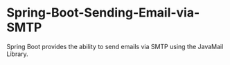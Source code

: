 # Spring-Boot-Sending-Email-via-SMTP
Spring Boot provides the ability to send emails via SMTP using the JavaMail Library.

